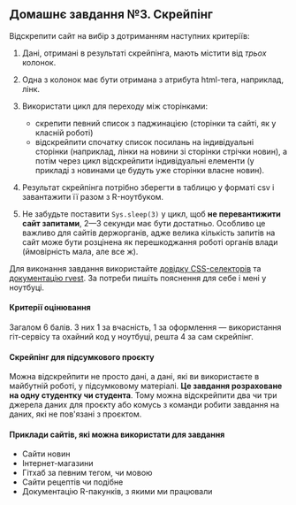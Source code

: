 Домашнє завдання №3. Скрейпінг
------------------------------

Відскрепити сайт на вибір з дотриманням наступних критеріїв:

1.  Дані, отримані в результаті скрейпінга, мають містити від *трьох*
    колонок.
2.  Одна з колонок має бути отримана з атрибута html-тега, наприклад,
    лінк.
3.  Використати цикл для переходу між сторінками:  
    *  скрепити певний список з паджинацією (сторінки та сайті, як у
        класній роботі)  
    *  відскрейпити спочатку список посилань на індивідуальні сторінки
        (наприклад, лінки на новини зі сторінки стрічки новин), а потім
        через цикл відскрейпити індивідуальні елементи (у прикладі з
        новинами це будуть уже сторінки власне новин).  

4.  Результат скрейпінга потрібно зберегти в таблицю у форматі csv і
    завантажити її разом з R-ноутбуком.
5.  Не забудьте поставити `Sys.sleep(3)` у цикл, щоб **не
    перевантижити сайт запитами**, 2—3 секунди має бути достатньо.
    Особливо це важливо для сайтів держорганів, адже велика кількість
    запитів на сайт може бути розцінена як перешкоджання роботі органів
    влади (ймовірність мала, але все ж).

Для виконання завдання використайте [довідку
CSS-селекторів](https://www.w3schools.com/cssref/css_selectors.asp) та
[документацію rvest](https://rvest.tidyverse.org/). За потреби пишіть
пояснення для себе і мені у ноутбуці.

#### Критерії оцінювання

Загалом 6 балів. З них 1 за вчасність, 1 за оформлення — використання
гіт-сервісу та охайний код у ноутбуці, решта 4 за сам скрейпінг.

#### Скрейпінг для підсумкового проєкту

Можна відскрейпити не просто дані, а дані, які ви використаєте в
майбутній роботі, у підсумковому матеріалі. **Це завдання розраховане на
одну студентку чи студента**. Тому можна відскрейпити два чи три джерела
даних для проєкту або комусь з команди робити завдання на даних, які не
пов'язані з проєктом.

#### Приклади сайтів, які можна використати для завдання

* Сайти новин
* Інтернет-магазини
* Гітхаб за певним тегом, чи мовою
* Сайти рецептів чи подібне
* Документацію R-пакунків, з якими ми працювали
